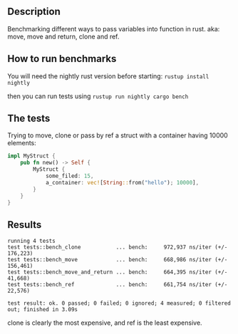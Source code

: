 ## Description
Benchmarking different ways to pass variables into function in rust.
aka: move, move and return, clone and ref.

## How to run benchmarks
You will need the nightly rust version before starting:
`rustup install nightly`

then you can run tests using `rustup run nightly cargo bench`

## The tests
Trying to move, clone or pass by ref a struct with a container having 10000 elements:

```rust
impl MyStruct {
    pub fn new() -> Self {
        MyStruct {
            some_filed: 15,
            a_container: vec![String::from("hello"); 10000],
        }
    }
}
```

## Results

```
running 4 tests
test tests::bench_clone           ... bench:     972,937 ns/iter (+/- 176,223)
test tests::bench_move            ... bench:     668,986 ns/iter (+/- 156,461)
test tests::bench_move_and_return ... bench:     664,395 ns/iter (+/- 41,668)
test tests::bench_ref             ... bench:     661,754 ns/iter (+/- 22,576)

test result: ok. 0 passed; 0 failed; 0 ignored; 4 measured; 0 filtered out; finished in 3.09s
```

clone is clearly the most expensive, and ref is the least expensive.